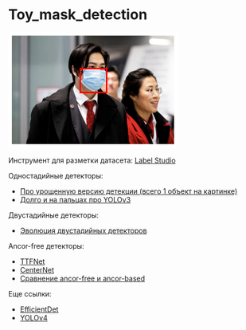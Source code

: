 # Toy_mask_detection

<img src="https://github.com/JosephFrancisTribbiani/Toy_mask_detection/blob/main/result.png"></img>

Инструмент для разметки датасета: <a href="https://labelstud.io/">Label Studio</a>

Одностадийные детекторы:  
- <a href="https://stepik.org/lesson/204988/step/4?unit=178763">Про урощенную версию детекции (всего 1 объект на картинке)</a>
- <a href="https://www.youtube.com/watch?v=vRqSO6RsptU&ab_channel=ValentynSichkar">Долго и на пальцах про YOLOv3</a>

Двустадийные детекторы:  
- <a href="https://youtu.be/nDPWywWRIRo?t=2537">Эволюция двустадийных детекторов</a>

Ancor-free детекторы:
- <a href="https://towardsdatascience.com/new-approaches-to-object-detection-f5cbc925e00e">TTFNet</a>
- <a href="https://arxiv.org/pdf/1904.08189.pdf">CenterNet</a>
- <a href="https://arxiv.org/abs/1912.02424">Cравнение ancor-free и ancor-based</a>

Еще ссылки:
- <a href="https://habr.com/ru/post/503766/">EfficientDet</a>
- <a href="https://habr.com/ru/post/503200/">YOLOv4</a>
